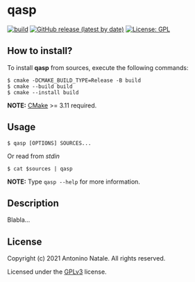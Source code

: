 # qasp
[![build](https://github.com/kwrx/qasp/actions/workflows/cmake-build.yml/badge.svg)](https://github.com/kwrx/qasp/actions/workflows/cmake-build.yml)
[![GitHub release (latest by date)](https://img.shields.io/github/v/release/kwrx/qasp)](https://github.com/kwrx/qasp/releases/latest)
[![License: GPL](https://img.shields.io/badge/License-GPL-blue.svg)](/LICENSE) 

## How to install?
To install **qasp** from sources, execute the following commands:
```shell script
$ cmake -DCMAKE_BUILD_TYPE=Release -B build
$ cmake --build build
$ cmake --install build
```
**NOTE:** [CMake](https://cmake.org/) >= 3.11 required.

## Usage
```shell script
$ qasp [OPTIONS] SOURCES...
```
Or read from *stdin*
```shell script
$ cat $sources | qasp
```
**NOTE:** Type ```qasp --help``` for more information.

## Description
Blabla...

## License
Copyright (c) 2021 Antonino Natale. All rights reserved.  

Licensed under the [GPLv3](/LICENSE) license.
